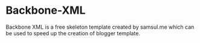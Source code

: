 # Backbone-XML
Backbone XML is a free skeleton template created by samsul.me which can be used to speed up the creation of blogger template.

